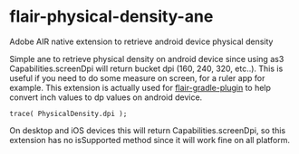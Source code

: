 # flair-physical-density-ane
Adobe AIR native extension to retrieve android device physical density

Simple ane to retrieve physical density on android device since using as3 Capabilities.screenDpi will return bucket dpi (160, 240, 320, etc..).
This is useful if you need to do some measure on screen, for a ruler app for example.
This extension is actually used for [flair-gradle-plugin](https://github.com/SamYStudiO/flair-gradle-plugin) to help convert inch values to dp values on android device.

```as3
trace( PhysicalDensity.dpi );
```

On desktop and iOS devices this will return Capabilities.screenDpi, so this extension has no isSupported method since it will work fine on all platform.
